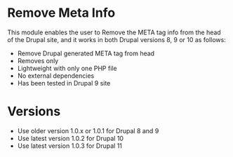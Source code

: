 # Remove Meta Info

This module enables the user to Remove the META tag info from the head of the Drupal site, and it works in both Drupal versions 8, 9 or 10 as follows:

- Remove Drupal generated META tag from head
- Removes only <meta name="Generator" content="Drupal 8, 9, 10" />
- Lightweight with only one PHP file
- No external dependencies
- Has been tested in Drupal 9 site

# Versions

- Use older version 1.0.x or 1.0.1 for Drupal 8 and 9
- Use latest version 1.0.2 for Drupal 10
- Use latest version 1.0.3 for Drupal 11
